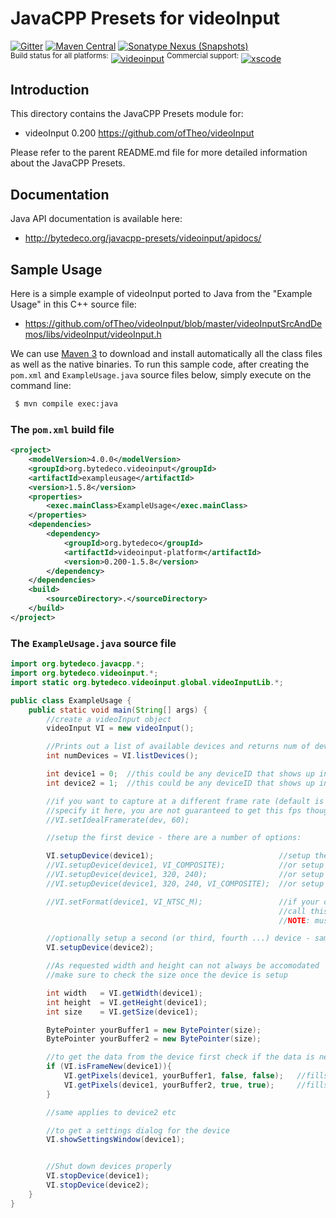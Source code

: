JavaCPP Presets for videoInput
==============================

[![Gitter](https://badges.gitter.im/bytedeco/javacpp.svg)](https://gitter.im/bytedeco/javacpp) [![Maven Central](https://maven-badges.herokuapp.com/maven-central/org.bytedeco/videoinput/badge.svg)](https://maven-badges.herokuapp.com/maven-central/org.bytedeco/videoinput) [![Sonatype Nexus (Snapshots)](https://img.shields.io/nexus/s/https/oss.sonatype.org/org.bytedeco/videoinput.svg)](http://bytedeco.org/builds/)  
<sup>Build status for all platforms:</sup> [![videoinput](https://github.com/bytedeco/javacpp-presets/workflows/videoinput/badge.svg)](https://github.com/bytedeco/javacpp-presets/actions?query=workflow%3Avideoinput)  <sup>Commercial support:</sup> [![xscode](https://img.shields.io/badge/Available%20on-xs%3Acode-blue?style=?style=plastic&logo=appveyor&logo=data:image/png;base64,iVBORw0KGgoAAAANSUhEUgAAAEAAAABACAMAAACdt4HsAAAAGXRFWHRTb2Z0d2FyZQBBZG9iZSBJbWFnZVJlYWR5ccllPAAAAAZQTFRF////////VXz1bAAAAAJ0Uk5T/wDltzBKAAAAlUlEQVR42uzXSwqAMAwE0Mn9L+3Ggtgkk35QwcnSJo9S+yGwM9DCooCbgn4YrJ4CIPUcQF7/XSBbx2TEz4sAZ2q1RAECBAiYBlCtvwN+KiYAlG7UDGj59MViT9hOwEqAhYCtAsUZvL6I6W8c2wcbd+LIWSCHSTeSAAECngN4xxIDSK9f4B9t377Wd7H5Nt7/Xz8eAgwAvesLRjYYPuUAAAAASUVORK5CYII=)](https://xscode.com/bytedeco/javacpp-presets)


Introduction
------------
This directory contains the JavaCPP Presets module for:

 * videoInput 0.200  https://github.com/ofTheo/videoInput

Please refer to the parent README.md file for more detailed information about the JavaCPP Presets.


Documentation
-------------
Java API documentation is available here:

 * http://bytedeco.org/javacpp-presets/videoinput/apidocs/


Sample Usage
------------
Here is a simple example of videoInput ported to Java from the "Example Usage" in this C++ source file:

 * https://github.com/ofTheo/videoInput/blob/master/videoInputSrcAndDemos/libs/videoInput/videoInput.h

We can use [Maven 3](http://maven.apache.org/) to download and install automatically all the class files as well as the native binaries. To run this sample code, after creating the `pom.xml` and `ExampleUsage.java` source files below, simply execute on the command line:
```bash
 $ mvn compile exec:java
```

### The `pom.xml` build file
```xml
<project>
    <modelVersion>4.0.0</modelVersion>
    <groupId>org.bytedeco.videoinput</groupId>
    <artifactId>exampleusage</artifactId>
    <version>1.5.8</version>
    <properties>
        <exec.mainClass>ExampleUsage</exec.mainClass>
    </properties>
    <dependencies>
        <dependency>
            <groupId>org.bytedeco</groupId>
            <artifactId>videoinput-platform</artifactId>
            <version>0.200-1.5.8</version>
        </dependency>
    </dependencies>
    <build>
        <sourceDirectory>.</sourceDirectory>
    </build>
</project>
```

### The `ExampleUsage.java` source file
```java
import org.bytedeco.javacpp.*;
import org.bytedeco.videoinput.*;
import static org.bytedeco.videoinput.global.videoInputLib.*;

public class ExampleUsage {
    public static void main(String[] args) {
        //create a videoInput object
        videoInput VI = new videoInput();

        //Prints out a list of available devices and returns num of devices found
        int numDevices = VI.listDevices();

        int device1 = 0;  //this could be any deviceID that shows up in listDevices
        int device2 = 1;  //this could be any deviceID that shows up in listDevices

        //if you want to capture at a different frame rate (default is 30)
        //specify it here, you are not guaranteed to get this fps though.
        //VI.setIdealFramerate(dev, 60);

        //setup the first device - there are a number of options:

        VI.setupDevice(device1);                            //setup the first device with the default settings
        //VI.setupDevice(device1, VI_COMPOSITE);            //or setup device with specific connection type
        //VI.setupDevice(device1, 320, 240);                //or setup device with specified video size
        //VI.setupDevice(device1, 320, 240, VI_COMPOSITE);  //or setup device with video size and connection type

        //VI.setFormat(device1, VI_NTSC_M);                 //if your card doesn't remember what format it should be
                                                            //call this with the appropriate format listed above
                                                            //NOTE: must be called after setupDevice!

        //optionally setup a second (or third, fourth ...) device - same options as above
        VI.setupDevice(device2);

        //As requested width and height can not always be accomodated
        //make sure to check the size once the device is setup

        int width   = VI.getWidth(device1);
        int height  = VI.getHeight(device1);
        int size    = VI.getSize(device1);

        BytePointer yourBuffer1 = new BytePointer(size);
        BytePointer yourBuffer2 = new BytePointer(size);

        //to get the data from the device first check if the data is new
        if (VI.isFrameNew(device1)){
            VI.getPixels(device1, yourBuffer1, false, false);   //fills pixels as a BGR (for openCV) unsigned char array - no flipping
            VI.getPixels(device1, yourBuffer2, true, true);     //fills pixels as a RGB (for openGL) unsigned char array - flipping!
        }

        //same applies to device2 etc

        //to get a settings dialog for the device
        VI.showSettingsWindow(device1);


        //Shut down devices properly
        VI.stopDevice(device1);
        VI.stopDevice(device2);
    }
}
```
